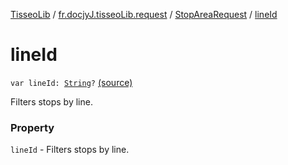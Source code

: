 [TisseoLib](../../index.md) / [fr.docjyJ.tisseoLib.request](../index.md) / [StopAreaRequest](index.md) / [lineId](./line-id.md)

# lineId

`var lineId: `[`String`](https://kotlinlang.org/api/latest/jvm/stdlib/kotlin/-string/index.html)`?` [(source)](https://github.com/docjyJ/TisseoLib/tree/master/src/main/kotlin/fr/docjyJ/tisseoLib/request/StopAreaRequest.kt#L32)

Filters stops by line.

### Property

`lineId` - Filters stops by line.